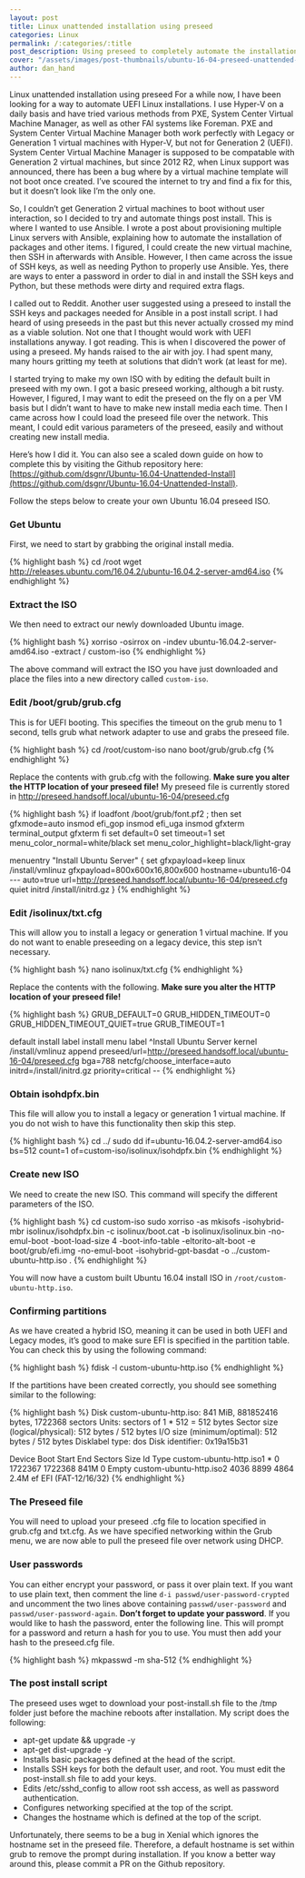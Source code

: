 ```yaml
---
layout: post
title: Linux unattended installation using preseed
categories: Linux
permalink: /:categories/:title
post_description: Using preseed to completely automate the installation of Ubuntu 16.04.
cover: "/assets/images/post-thumbnails/ubuntu-16-04-preseed-unattended-install.svg"
author: dan_hand
---
```


Linux unattended installation using preseed
For a while now, I have been looking for a way to automate UEFI Linux installations. I use Hyper-V on a daily basis and have tried various methods from PXE, System Center Virtual Machine Manager, as well as other FAI systems like Foreman. PXE and System Center Virtual Machine Manager both work perfectly with Legacy or Generation 1 virtual machines with Hyper-V, but not for Generation 2 (UEFI). System Center Virtual Machine Manager is supposed to be compatable with Generation 2 virtual machines, but since 2012 R2, when Linux support was announced, there has been a bug where by a virtual machine template will not boot once created. I’ve scoured the internet to try and find a fix for this, but it doesn’t look like I’m the only one.

So, I couldn’t get Generation 2 virtual machines to boot without user interaction, so I decided to try and automate things post install. This is where I wanted to use Ansible. I wrote a post about provisioning multiple Linux servers with Ansible, explaining how to automate the installation of packages and other items. I figured, I could create the new virtual machine, then SSH in afterwards with Ansible. However, I then came across the issue of SSH keys, as well as needing Python to properly use Ansible. Yes, there are ways to enter a password in order to dial in and install the SSH keys and Python, but these methods were dirty and required extra flags.

I called out to Reddit. Another user suggested using a preseed to install the SSH keys and packages needed for Ansible in a post install script. I had heard of using preseeds in the past but this never actually crossed my mind as a viable solution. Not one that I thought would work with UEFI installations anyway. I got reading. This is when I discovered the power of using a preseed. My hands raised to the air with joy. I had spent many, many hours gritting my teeth at solutions that didn’t work (at least for me).

I started trying to make my own ISO with by editing the default built in preseed with my own. I got a basic preseed working, although a bit rusty. However, I figured, I may want to edit the preseed on the fly on a per VM basis but I didn’t want to have to make new install media each time. Then I came across how I could load the preseed file over the network. This meant, I could edit various parameters of the preseed, easily and without creating new install media.

Here’s how I did it. You can also see a scaled down guide on how to complete this by visiting the Github repository here: [https://github.com/dsgnr/Ubuntu-16.04-Unattended-Install](https://github.com/dsgnr/Ubuntu-16.04-Unattended-Install).

Follow the steps below to create your own Ubuntu 16.04 preseed ISO.

### Get Ubuntu
First, we need to start by grabbing the original install media.

{% highlight bash %}
cd /root
wget http://releases.ubuntu.com/16.04.2/ubuntu-16.04.2-server-amd64.iso
{% endhighlight %}

### Extract the ISO
We then need to extract our newly downloaded Ubuntu image.

{% highlight bash %}
xorriso -osirrox on -indev ubuntu-16.04.2-server-amd64.iso -extract / custom-iso
{% endhighlight %}

The above command will extract the ISO you have just downloaded and place the files into a new directory called `custom-iso`.

### Edit /boot/grub/grub.cfg
This is for UEFI booting. This specifies the timeout on the grub menu to 1 second, tells grub what network adapter to use and grabs the preseed file.

{% highlight bash %}
cd /root/custom-iso
nano boot/grub/grub.cfg
{% endhighlight %}

Replace the contents with grub.cfg with the following. **Make sure you alter the HTTP location of your preseed file!** My preseed file is currently stored in http://preseed.handsoff.local/ubuntu-16-04/preseed.cfg

{% highlight bash %}
if loadfont /boot/grub/font.pf2 ; then
set gfxmode=auto
insmod efi_gop
insmod efi_uga
insmod gfxterm
terminal_output gfxterm
fi
set default=0
set timeout=1
set menu_color_normal=white/black
set menu_color_highlight=black/light-gray

menuentry "Install Ubuntu Server" {
 set gfxpayload=keep
 linux /install/vmlinuz gfxpayload=800x600x16,800x600 hostname=ubuntu16-04 --- auto=true url=http://preseed.handsoff.local/ubuntu-16-04/preseed.cfg quiet
 initrd /install/initrd.gz
}
{% endhighlight %}

### Edit /isolinux/txt.cfg
This will allow you to install a legacy or generation 1 virtual machine. If you do not want to enable preseeding on a legacy device, this step isn’t necessary.

{% highlight bash %}
nano isolinux/txt.cfg
{% endhighlight %}

Replace the contents with the following. **Make sure you alter the HTTP location of your preseed file!**

{% highlight bash %}
GRUB_DEFAULT=0
GRUB_HIDDEN_TIMEOUT=0
GRUB_HIDDEN_TIMEOUT_QUIET=true
GRUB_TIMEOUT=1

default install
label install
menu label ^Install Ubuntu Server
kernel /install/vmlinuz
append preseed/url=http://preseed.handsoff.local/ubuntu-16-04/preseed.cfg bga=788 netcfg/choose_interface=auto initrd=/install/initrd.gz priority=critical --
{% endhighlight %}

### Obtain isohdpfx.bin
This file will allow you to install a legacy or generation 1 virtual machine. If you do not wish to have this functionality then skip this step.

{% highlight bash %}
cd ../
sudo dd if=ubuntu-16.04.2-server-amd64.iso bs=512 count=1 of=custom-iso/isolinux/isohdpfx.bin
{% endhighlight %}

### Create new ISO
We need to create the new ISO. This command will specify the different parameters of the ISO.

{% highlight bash %}
cd custom-iso
sudo xorriso -as mkisofs -isohybrid-mbr isolinux/isohdpfx.bin -c isolinux/boot.cat -b isolinux/isolinux.bin -no-emul-boot -boot-load-size 4 -boot-info-table -eltorito-alt-boot -e boot/grub/efi.img -no-emul-boot -isohybrid-gpt-basdat -o ../custom-ubuntu-http.iso .
{% endhighlight %}

You will now have a custom built Ubuntu 16.04 install ISO in `/root/custom-ubuntu-http.iso`.

### Confirming partitions
As we have created a hybrid ISO, meaning it can be used in both UEFI and Legacy modes, it’s good to make sure EFI is specified in the partition table. You can check this by using the following command:

{% highlight bash %}
fdisk -l custom-ubuntu-http.iso
{% endhighlight %}

If the partitions have been created correctly, you should see something similar to the following:

{% highlight bash %}
Disk custom-ubuntu-http.iso: 841 MiB, 881852416 bytes, 1722368 sectors
Units: sectors of 1 * 512 = 512 bytes
Sector size (logical/physical): 512 bytes / 512 bytes
I/O size (minimum/optimal): 512 bytes / 512 bytes
Disklabel type: dos
Disk identifier: 0x19a15b31

Device Boot Start End Sectors Size Id Type
custom-ubuntu-http.iso1 * 0 1722367 1722368 841M 0 Empty
custom-ubuntu-http.iso2 4036 8899 4864 2.4M ef EFI (FAT-12/16/32)
{% endhighlight %}

### The Preseed file
You will need to upload your preseed .cfg file to location specified in grub.cfg and txt.cfg. As we have specified networking within the Grub menu, we are now able to pull the preseed file over network using DHCP.

### User passwords
You can either encrypt your password, or pass it over plain text. If you want to use plain text, then comment the line `d-i passwd/user-password-crypted` and uncomment the two lines above containing `passwd/user-password` and `passwd/user-password-again`. **Don’t forget to update your password**. If you would like to hash the password, enter the following line. This will prompt for a password and return a hash for you to use. You must then add your hash to the preseed.cfg file.

{% highlight bash %}
mkpasswd -m sha-512
{% endhighlight %}

### The post install script
The preseed uses wget to download your post-install.sh file to the /tmp folder just before the machine reboots after installation. My script does the following:

* apt-get update && upgrade -y
* apt-get dist-upgrade -y
* Installs basic packages defined at the head of the script.
* Installs SSH keys for both the default user, and root. You must edit the post-install.sh file to add your keys.
* Edits /etc/sshd_config to allow root ssh access, as well as password authentication.
* Configures networking specified at the top of the script.
* Changes the hostname which is defined at the top of the script.

Unfortunately, there seems to be a bug in Xenial which ignores the hostname set in the preseed file. Therefore, a default hostname is set within grub to remove the prompt during installation. If you know a better way around this, please commit a PR on the Github repository.
